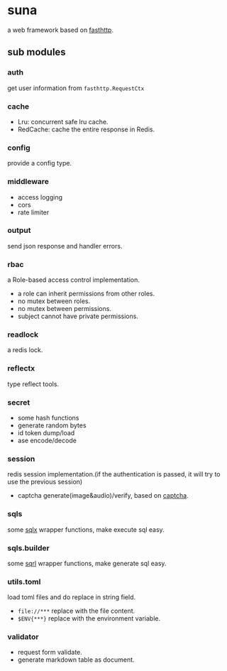 # suna

a web framework based on [fasthttp](https://github.com/valyala/fasthttp).

## sub modules

### auth
get user information from `fasthttp.RequestCtx`

### cache
- Lru: concurrent safe lru cache.
- RedCache: cache the entire response in Redis.

### config
provide a config type.

### middleware
- access logging
- cors
- rate limiter

### output
send json response and handler errors.

### rbac
a Role-based access control implementation.

- a role can inherit permissions from other roles. 
- no mutex between roles.
- no mutex between permissions.
- subject cannot have private permissions.

### readlock
a redis lock.

### reflectx
type reflect tools.

### secret
- some hash functions
- generate random bytes
- id token dump/load
- ase encode/decode

### session
redis session implementation.(if the authentication is passed, it will
try to use the previous session)

- captcha generate(image&audio)/verify, based on [captcha](https://github.com/dchest/captcha).

### sqls
some [sqlx](https://github.com/jmoiron/sqlx) wrapper functions, make execute sql easy.

### sqls.builder
some [sqrl](https://github.com/zzztttkkk/sqrl) wrapper functions, make generate sql easy.

### utils.toml
load toml files and do replace in string field.

- `file://***` replace with the file content.
- `$ENV{***}` replace with the environment variable.

### validator
- request form validate.
- generate markdown table as document.

